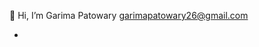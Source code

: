  👋 Hi, I’m Garima Patowary
 garimapatowary26@gmail.com
 
- 

<!---
GarimaPatowary/GarimaPatowary is a ✨ special ✨ repository because its `README.md` (this file) appears on your GitHub profile.
You can click the Preview link to take a look at your changes.
--->
